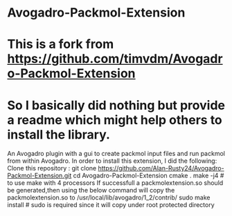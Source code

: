 # Avogadro-Packmol-Extension
# This is a fork from https://github.com/timvdm/Avogadro-Packmol-Extension
# So I basically did nothing but provide a readme which might help others to install the library.
An Avogadro plugin with a gui to create packmol input files and run packmol from within Avogadro.
In order to install this extension, I did the following:
  Clone this repository : git clone https://github.com/Alan-Rusty24/Avogadro-Packmol-Extension.git
  cd Avogadro-Packmol-Extension
  cmake .
  make -j4 # to use make with 4 processors
  If successfull a packmolextension.so should be generated,then using the below command will copy the packmolextension.so to /usr/local/lib/avogadro/1_2/contrib/
  sudo make install # sudo is required since it will copy under root protected directory
  
